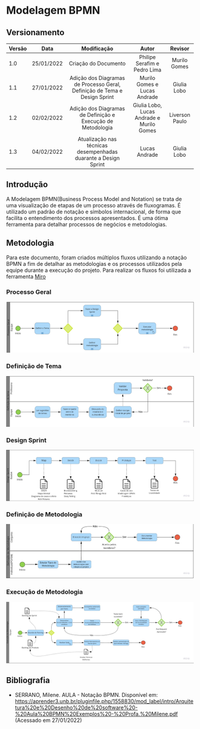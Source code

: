 # Modelagem BPMN

## Versionamento


| Versão | Data       | Modificação          | Autor                        |Revisor|
| ------ | :--------: | :------------------: | :--------------------------: | :---: |
| 1.0    | 25/01/2022 | Criação do Documento | Philipe Serafim e Pedro Lima | Murilo Gomes |
| 1.1    | 27/01/2022 | Adição dos Diagramas de Processo Geral, Definição de Tema e Design Sprint | Murilo Gomes e Lucas Andrade | Giulia Lobo |
| 1.2    | 02/02/2022 | Adição dos Diagramas de Definição e Execução de Metodologia | Giulia Lobo, Lucas Andrade e Murilo Gomes | Liverson Paulo |
| 1.3    | 04/02/2022 | Atualização nas técnicas desempenhadas duarante a Design Sprint | Lucas Andrade | Giulia Lobo |  

## Introdução

A Modelagem BPMN(Business Process Model and Notation) se trata de uma visualização de etapas de um processo através de fluxogramas. É utilizado um padrão de notação e símbolos internacional, de forma que facilita o entendimento dos processos apresentados. É uma ótima ferramenta para detalhar processos de negócios e metodologias.

## Metodologia

Para este documento, foram criados múltiplos fluxos utilizando a notação BPMN a fim de detalhar as metodologias e os processos utilizados pela equipe durante a execução do projeto. Para realizar os fluxos foi utilizada a ferramenta [Miro](http://miro.com/app/dashboard/)

### Processo Geral

![Processo Geral](../../assets/images/bpmnProcessoGeral.jpg)

### Definição de Tema

![Definição de Tema](../../assets/images/bpmnDefinicaoTema.jpg)

### Design Sprint

![Design Sprint](../../assets/images/bpmnDesignSprint.jpg)

### Definição de Metodologia

![Definição de Metodologia](../../assets/images/bpmnDefinicaoMetodologia.jpg)

### Execução de Metodologia

![Execução de Metodologia](../../assets/images/bpmnExecucaoMetodologia.jpg)
## Bibliografia

* SERRANO, Milene. AULA - Notação BPMN. Disponível em: https://aprender3.unb.br/pluginfile.php/1558830/mod_label/intro/Arquitetura%20e%20Desenho%20de%20software%20-%20Aula%20BPMN%20Exemplos%20-%20Profa.%20Milene.pdf (Acessado em 27/01/2022)
